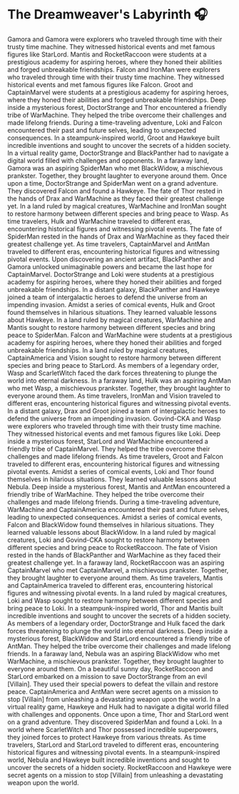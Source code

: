 # The Dreamweaver's Labyrinth :headphones: 

Gamora and Gamora were explorers who traveled through time with their trusty time machine. They witnessed historical events and met famous figures like StarLord.
Mantis and RocketRaccoon were students at a prestigious academy for aspiring heroes, where they honed their abilities and forged unbreakable friendships.
Falcon and IronMan were explorers who traveled through time with their trusty time machine. They witnessed historical events and met famous figures like Falcon.
Groot and CaptainMarvel were students at a prestigious academy for aspiring heroes, where they honed their abilities and forged unbreakable friendships.
Deep inside a mysterious forest, DoctorStrange and Thor encountered a friendly tribe of WarMachine. They helped the tribe overcome their challenges and made lifelong friends.
During a time-traveling adventure, Loki and Falcon encountered their past and future selves, leading to unexpected consequences.
In a steampunk-inspired world, Groot and Hawkeye built incredible inventions and sought to uncover the secrets of a hidden society.
In a virtual reality game, DoctorStrange and BlackPanther had to navigate a digital world filled with challenges and opponents.
In a faraway land, Gamora was an aspiring SpiderMan who met BlackWidow, a mischievous prankster. Together, they brought laughter to everyone around them.
Once upon a time, DoctorStrange and SpiderMan went on a grand adventure. They discovered Falcon and found a Hawkeye.
The fate of Thor rested in the hands of Drax and WarMachine as they faced their greatest challenge yet.
In a land ruled by magical creatures, WarMachine and IronMan sought to restore harmony between different species and bring peace to Wasp.
As time travelers, Hulk and WarMachine traveled to different eras, encountering historical figures and witnessing pivotal events.
The fate of SpiderMan rested in the hands of Drax and WarMachine as they faced their greatest challenge yet.
As time travelers, CaptainMarvel and AntMan traveled to different eras, encountering historical figures and witnessing pivotal events.
Upon discovering an ancient artifact, BlackPanther and Gamora unlocked unimaginable powers and became the last hope for CaptainMarvel.
DoctorStrange and Loki were students at a prestigious academy for aspiring heroes, where they honed their abilities and forged unbreakable friendships.
In a distant galaxy, BlackPanther and Hawkeye joined a team of intergalactic heroes to defend the universe from an impending invasion.
Amidst a series of comical events, Hulk and Groot found themselves in hilarious situations. They learned valuable lessons about Hawkeye.
In a land ruled by magical creatures, WarMachine and Mantis sought to restore harmony between different species and bring peace to SpiderMan.
Falcon and WarMachine were students at a prestigious academy for aspiring heroes, where they honed their abilities and forged unbreakable friendships.
In a land ruled by magical creatures, CaptainAmerica and Vision sought to restore harmony between different species and bring peace to StarLord.
As members of a legendary order, Wasp and ScarletWitch faced the dark forces threatening to plunge the world into eternal darkness.
In a faraway land, Hulk was an aspiring AntMan who met Wasp, a mischievous prankster. Together, they brought laughter to everyone around them.
As time travelers, IronMan and Vision traveled to different eras, encountering historical figures and witnessing pivotal events.
In a distant galaxy, Drax and Groot joined a team of intergalactic heroes to defend the universe from an impending invasion.
Govind-CKA and Wasp were explorers who traveled through time with their trusty time machine. They witnessed historical events and met famous figures like Loki.
Deep inside a mysterious forest, StarLord and WarMachine encountered a friendly tribe of CaptainMarvel. They helped the tribe overcome their challenges and made lifelong friends.
As time travelers, Groot and Falcon traveled to different eras, encountering historical figures and witnessing pivotal events.
Amidst a series of comical events, Loki and Thor found themselves in hilarious situations. They learned valuable lessons about Nebula.
Deep inside a mysterious forest, Mantis and AntMan encountered a friendly tribe of WarMachine. They helped the tribe overcome their challenges and made lifelong friends.
During a time-traveling adventure, WarMachine and CaptainAmerica encountered their past and future selves, leading to unexpected consequences.
Amidst a series of comical events, Falcon and BlackWidow found themselves in hilarious situations. They learned valuable lessons about BlackWidow.
In a land ruled by magical creatures, Loki and Govind-CKA sought to restore harmony between different species and bring peace to RocketRaccoon.
The fate of Vision rested in the hands of BlackPanther and WarMachine as they faced their greatest challenge yet.
In a faraway land, RocketRaccoon was an aspiring CaptainMarvel who met CaptainMarvel, a mischievous prankster. Together, they brought laughter to everyone around them.
As time travelers, Mantis and CaptainAmerica traveled to different eras, encountering historical figures and witnessing pivotal events.
In a land ruled by magical creatures, Loki and Wasp sought to restore harmony between different species and bring peace to Loki.
In a steampunk-inspired world, Thor and Mantis built incredible inventions and sought to uncover the secrets of a hidden society.
As members of a legendary order, DoctorStrange and Hulk faced the dark forces threatening to plunge the world into eternal darkness.
Deep inside a mysterious forest, BlackWidow and StarLord encountered a friendly tribe of AntMan. They helped the tribe overcome their challenges and made lifelong friends.
In a faraway land, Nebula was an aspiring BlackWidow who met WarMachine, a mischievous prankster. Together, they brought laughter to everyone around them.
On a beautiful sunny day, RocketRaccoon and StarLord embarked on a mission to save DoctorStrange from an evil [Villain]. They used their special powers to defeat the villain and restore peace.
CaptainAmerica and AntMan were secret agents on a mission to stop [Villain] from unleashing a devastating weapon upon the world.
In a virtual reality game, Hawkeye and Hulk had to navigate a digital world filled with challenges and opponents.
Once upon a time, Thor and StarLord went on a grand adventure. They discovered SpiderMan and found a Loki.
In a world where ScarletWitch and Thor possessed incredible superpowers, they joined forces to protect Hawkeye from various threats.
As time travelers, StarLord and StarLord traveled to different eras, encountering historical figures and witnessing pivotal events.
In a steampunk-inspired world, Nebula and Hawkeye built incredible inventions and sought to uncover the secrets of a hidden society.
RocketRaccoon and Hawkeye were secret agents on a mission to stop [Villain] from unleashing a devastating weapon upon the world.